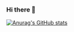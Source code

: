 ### Hi there 👋

[![Anurag's GitHub stats](https://github-readme-stats.vercel.app/api?username=mustadev&hide=contribs)](https://github.com/anuraghazra/github-readme-stats)
